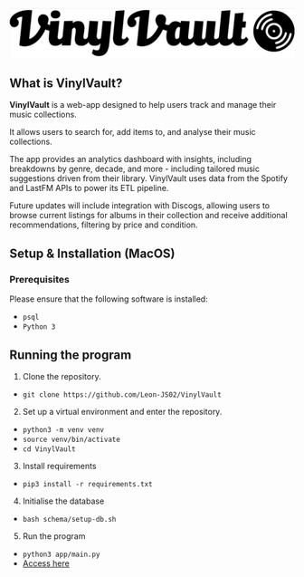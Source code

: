 
![img](/assets/vinyl_vault.png)

## What is VinylVault? 
**VinylVault** is a web-app designed to help users track and manage their music collections. 

It allows users to search for, add items to, and analyse their music collections.

The app provides an analytics dashboard with insights, including breakdowns by genre, decade, and more - including tailored music suggestions driven from their library. VinylVault uses data from the Spotify and LastFM APIs to power its ETL pipeline. 

Future updates will include integration with Discogs, allowing users to browse current listings for albums in their collection and receive additional recommendations, filtering by price and condition.

## Setup & Installation (MacOS)
### Prerequisites
Please ensure that the following software is installed:
- `psql`
- `Python 3`
## Running the program
1. Clone the repository.
- `git clone https://github.com/Leon-JS02/VinylVault`
2. Set up a virtual environment and enter the repository.
- `python3 -m venv venv`
- `source venv/bin/activate`
- `cd VinylVault`
3. Install requirements
- `pip3 install -r requirements.txt`
4. Initialise the database
- `bash schema/setup-db.sh`
5. Run the program
- `python3 app/main.py`
- [Access here](http://localhost:8080/)
